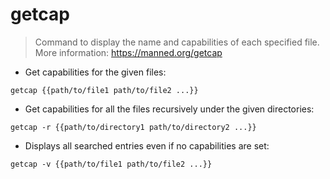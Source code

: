 # getcap

> Command to display the name and capabilities of each specified file.
> More information: <https://manned.org/getcap>

- Get capabilities for the given files:

`getcap {{path/to/file1 path/to/file2 ...}}`

- Get capabilities for all the files recursively under the given directories:

`getcap -r {{path/to/directory1 path/to/directory2 ...}}`

- Displays all searched entries even if no capabilities are set:

`getcap -v {{path/to/file1 path/to/file2 ...}}`
